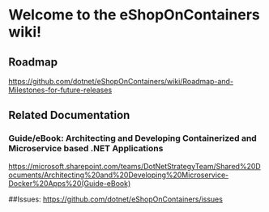 # Welcome to the eShopOnContainers wiki!

## Roadmap
https://github.com/dotnet/eShopOnContainers/wiki/Roadmap-and-Milestones-for-future-releases 

## Related Documentation
### Guide/eBook: Architecting and Developing Containerized and Microservice based .NET Applications
https://microsoft.sharepoint.com/teams/DotNetStrategyTeam/Shared%20Documents/Architecting%20and%20Developing%20Microservice-Docker%20Apps%20(Guide-eBook)

##Issues:
https://github.com/dotnet/eShopOnContainers/issues

